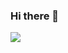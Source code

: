 ### Hi there 👋

<img src="https://img.shields.io/badge/message=ij238950@gmail.com&style=flat-square&logo=Gmail&logoColor=white&color=critical">

<!--
**CoffeeShelter/CoffeeShelter** is a ✨ _special_ ✨ repository because its `README.md` (this file) appears on your GitHub profile.

Here are some ideas to get you started:

- 🔭 I’m currently working on ...
- 🌱 I’m currently learning ...
- 👯 I’m looking to collaborate on ...
- 🤔 I’m looking for help with ...
- 💬 Ask me about ...
- 📫 How to reach me: ...
- 😄 Pronouns: ...
- ⚡ Fun fact: ...
-->
